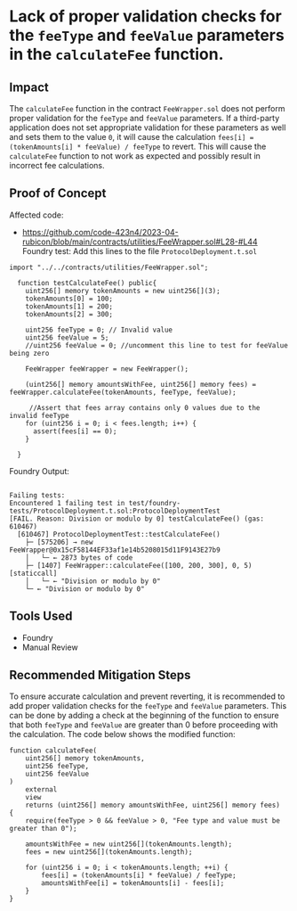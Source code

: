 Lack of proper validation checks for the `feeType` and `feeValue` parameters in the `calculateFee` function.
===============================================================================================================
## Impact
The `calculateFee` function in the contract `FeeWrapper.sol` does not perform proper validation for the `feeType` and `feeValue` parameters. If a third-party application does not set appropriate validation for these parameters as well and sets them to the value `0`, it will cause the calculation `fees[i] = (tokenAmounts[i] * feeValue) / feeType` to revert. This will cause the `calculateFee` function to not work as expected and possibly result in incorrect fee calculations.

## Proof of Concept
Affected code:
* https://github.com/code-423n4/2023-04-rubicon/blob/main/contracts/utilities/FeeWrapper.sol#L28-#L44
Foundry test:
Add this lines to the file `ProtocolDeployment.t.sol`
```solidity
import "../../contracts/utilities/FeeWrapper.sol";

  function testCalculateFee() public{
    uint256[] memory tokenAmounts = new uint256[](3);
    tokenAmounts[0] = 100;
    tokenAmounts[1] = 200;
    tokenAmounts[2] = 300;

    uint256 feeType = 0; // Invalid value
    uint256 feeValue = 5;
    //uint256 feeValue = 0; //uncomment this line to test for feeValue being zero

    FeeWrapper feeWrapper = new FeeWrapper();

    (uint256[] memory amountsWithFee, uint256[] memory fees) = feeWrapper.calculateFee(tokenAmounts, feeType, feeValue);

     //Assert that fees array contains only 0 values due to the invalid feeType
    for (uint256 i = 0; i < fees.length; i++) {
      assert(fees[i] == 0);
    }

  }

```

Foundry Output:
```Foundry

Failing tests:
Encountered 1 failing test in test/foundry-tests/ProtocolDeployment.t.sol:ProtocolDeploymentTest
[FAIL. Reason: Division or modulo by 0] testCalculateFee() (gas: 610467)
  [610467] ProtocolDeploymentTest::testCalculateFee()
    ├─ [575206] → new FeeWrapper@0x15cF58144EF33af1e14b5208015d11F9143E27b9
    │   └─ ← 2873 bytes of code
    ├─ [1407] FeeWrapper::calculateFee([100, 200, 300], 0, 5) [staticcall]
    │   └─ ← "Division or modulo by 0"
    └─ ← "Division or modulo by 0"
```

## Tools Used
* Foundry
* Manual Review

## Recommended Mitigation Steps
To ensure accurate calculation and prevent reverting, it is recommended to add proper validation checks for the `feeType` and `feeValue` parameters. This can be done by adding a check at the beginning of the function to ensure that both `feeType` and `feeValue` are greater than 0 before proceeding with the calculation. The code below shows the modified function:

```solidity
function calculateFee(
    uint256[] memory tokenAmounts,
    uint256 feeType,
    uint256 feeValue
)
    external
    view
    returns (uint256[] memory amountsWithFee, uint256[] memory fees)
{
    require(feeType > 0 && feeValue > 0, "Fee type and value must be greater than 0");

    amountsWithFee = new uint256[](tokenAmounts.length);
    fees = new uint256[](tokenAmounts.length);

    for (uint256 i = 0; i < tokenAmounts.length; ++i) {
        fees[i] = (tokenAmounts[i] * feeValue) / feeType;
        amountsWithFee[i] = tokenAmounts[i] - fees[i];
    }
}
```
